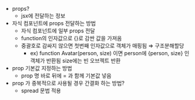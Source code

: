 -   props?
    -   jsx에 전달하는 정보
-   자식 컴포넌트에 props 전달하는 방법
    -   자식 컴포넌트에 일부 props 전달
    -   function의 인자값으로 {}로 감싼 값을 가져옴
    -   중괄호로 감싸지 않으면 첫번째 인자값으로 객체가 매핑됨 ⇒ 구조분해할당
        -   ex)
            function Avatar(person, size) 이면
            person에 {person, size} 인 객체가 반환됨
            size에는 빈 오브젝트 반환
-   prop 기본값 지정하는 방법
    -   prop 명 바로 뒤에 = 과 함께 기본값 넣음
-   prop 가 중복적으로 사용될 경우 간결화 하는 방법?
    -   spread 문법 적용
